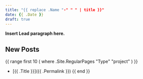 ```yaml
---
title: "{{ replace .Name "-" " " | title }}"
date: {{ .Date }}
draft: true
---
```


**Insert Lead paragraph here.**
<!--more-->

## New Posts

{{ range first 10 ( where .Site.RegularPages "Type" "project" ) }}
* [{{ .Title }}]({{ .Permalink }})
{{ end }}
